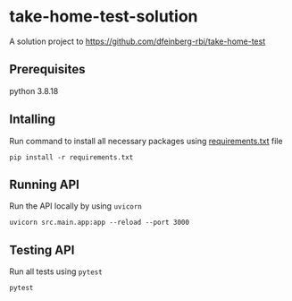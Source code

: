 # take-home-test-solution
A solution project to https://github.com/dfeinberg-rbi/take-home-test

## Prerequisites
python 3.8.18

## Intalling
Run command to install all necessary packages using [requirements.txt](requirements.txt) file
```
pip install -r requirements.txt
```

## Running API
Run the API locally by using `uvicorn`
```
uvicorn src.main.app:app --reload --port 3000
```

## Testing API
Run all tests using `pytest`
```
pytest
```